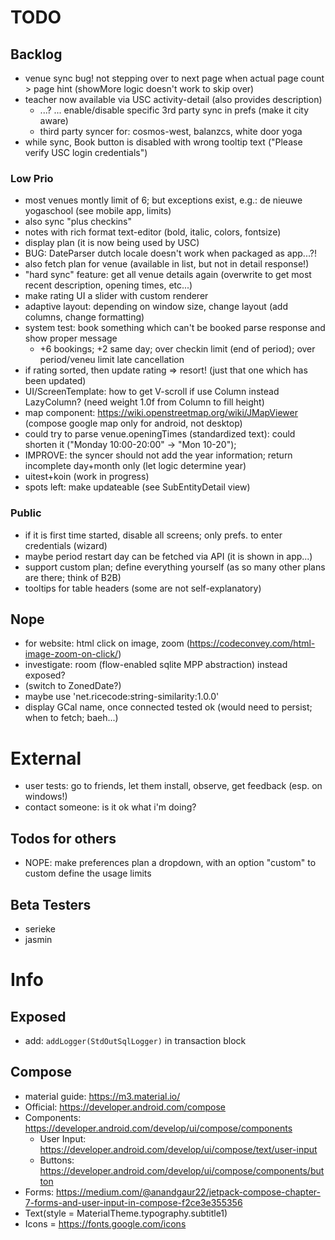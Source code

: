 # TODO

## Backlog

* venue sync bug! not stepping over to next page when actual page count > page hint (showMore logic doesn't work to skip
  over)
* teacher now available via USC activity-detail (also provides description)
    * ...? ... enable/disable specific 3rd party sync in prefs (make it city aware)
    * third party syncer for: cosmos-west, balanzcs, white door yoga
* while sync, Book button is disabled with wrong tooltip text ("Please verify USC login credentials")

### Low Prio

* most venues montly limit of 6; but exceptions exist, e.g.: de nieuwe yogaschool (see mobile app, limits)
* also sync "plus checkins"
* notes with rich format text-editor (bold, italic, colors, fontsize)
* display plan (it is now being used by USC)
* BUG: DateParser dutch locale doesn't work when packaged as app...?!
* also fetch plan for venue (available in list, but not in detail response!)
* "hard sync" feature: get all venue details again (overwrite to get most recent description, opening times, etc...)
* make rating UI a slider with custom renderer
* adaptive layout: depending on window size, change layout (add columns, change formatting)
* system test: book something which can't be booked parse response and show proper message
    * +6 bookings; +2 same day; over checkin limit (end of period); over period/veneu limit late cancellation
* if rating sorted, then update rating => resort! (just that one which has been updated)
* UI/ScreenTemplate: how to get V-scroll if use Column instead LazyColumn? (need weight 1.0f from Column to fill height)
* map component: https://wiki.openstreetmap.org/wiki/JMapViewer (compose google map only for android, not desktop)
* could try to parse venue.openingTimes (standardized text): could shorten it ("Monday 10:00-20:00" -> "Mon 10-20");
* IMPROVE: the syncer should not add the year information; return incomplete day+month only (let logic determine year)
* uitest+koin (work in progress)
* spots left: make updateable (see SubEntityDetail view)

### Public

* if it is first time started, disable all screens; only prefs. to enter credentials (wizard)
* maybe period restart day can be fetched via API (it is shown in app...)
* support custom plan; define everything yourself (as so many other plans are there; think of B2B)
* tooltips for table headers (some are not self-explanatory)

## Nope

* for website: html click on image, zoom (https://codeconvey.com/html-image-zoom-on-click/)
* investigate: room (flow-enabled sqlite MPP abstraction) instead exposed?
* (switch to ZonedDate?)
* maybe use 'net.ricecode:string-similarity:1.0.0'
* display GCal name, once connected tested ok (would need to persist; when to fetch; baeh...)

# External

* user tests: go to friends, let them install, observe, get feedback (esp. on windows!)
* contact someone: is it ok what i'm doing?

## Todos for others

* NOPE: make preferences plan a dropdown, with an option "custom" to custom define the usage limits

## Beta Testers

* serieke
* jasmin

# Info

## Exposed

* add: `addLogger(StdOutSqlLogger)` in transaction block

## Compose

* material guide: https://m3.material.io/
* Official: https://developer.android.com/compose
* Components: https://developer.android.com/develop/ui/compose/components
    * User Input: https://developer.android.com/develop/ui/compose/text/user-input
    * Buttons: https://developer.android.com/develop/ui/compose/components/button
* Forms: https://medium.com/@anandgaur22/jetpack-compose-chapter-7-forms-and-user-input-in-compose-f2ce3e355356
* Text(style = MaterialTheme.typography.subtitle1)
* Icons = https://fonts.google.com/icons
